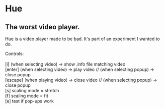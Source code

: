 # Hue
## The worst video player.

Hue is a video player made to be bad. It's part of an experiment I wanted to do. 

Controls:<br><br>
[i] (when selecting video) -> show .info file matching video<br>
[enter] (when selecting video) -> play video // (when selecting popup) -> close popup<br>
[escape] (when playing video) -> close video // (when selecting popup) -> close popup<br>
[s] scaling mode = stretch<br>
[f] scaling mode = fit<br>
[e] test if pop-ups work<br>
